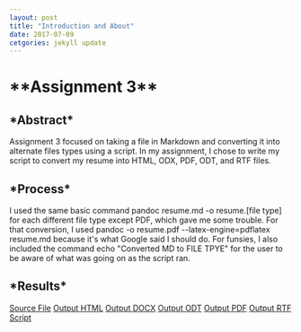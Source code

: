 ```yaml
---
layout: post
title: "Introduction and About"
date: 2017-07-09
cetgories: jekyll update
---
```


<h1>**Assignment 3**</h1>

<h2>*Abstract*</h2>

Assignment 3 focused on taking a file in Markdown and converting it into alternate files types using a script. In my assignment, I chose to write my script to convert my resume into HTML, ODX, PDF, ODT, and RTF files. 

<h2>*Process*</h2>

I used the same basic command pandoc resume.md -o resume.[file type] for each different file type except PDF, which gave me some trouble.
For that conversion, I used pandoc -o resume.pdf --latex-engine=pdflatex resume.md because it's what Google said I should do. 
For funsies, I also included the command echo "Converted MD to FILE TPYE" for the user to be aware of what was going on as the script ran.

<h2>*Results*</h2>

[Source File](https://github.com/haleally/haleally-convert-documents/blob/master/resume.md/)
[Output HTML](https://github.com/haleally/haleally-convert-documents/blob/master/resume.html/)
[Output DOCX](https://github.com/haleally/haleally-convert-documents/blob/master/resume.docx/)
[Output ODT](https://github.com/haleally/haleally-convert-documents/blob/master/resume.odt/)
[Output PDF](https://github.com/haleally/haleally-convert-documents/blob/master/resume.pdf/)
[Output RTF](https://github.com/haleally/haleally-convert-documents/blob/master/resume.rtf/)
[Script](https://github.com/haleally/haleally-convert-documents/blob/master/haleally-convert-docs.sh/)
